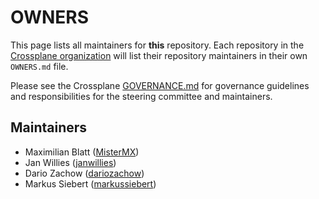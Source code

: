 # OWNERS

This page lists all maintainers for **this** repository. Each repository in the [Crossplane
organization](https://github.com/crossplane/) will list their repository maintainers in their own
`OWNERS.md` file.

Please see the Crossplane
[GOVERNANCE.md](https://github.com/crossplane/crossplane/blob/master/GOVERNANCE.md) for governance
guidelines and responsibilities for the steering committee and maintainers.

## Maintainers

* Maximilian Blatt ([MisterMX](https://github.com/MisterMX))
* Jan Willies ([janwillies](https://github.com/janwillies))
* Dario Zachow ([dariozachow](https://github.com/dariozachow))
* Markus Siebert ([markussiebert](https://github.com/markussiebert))
